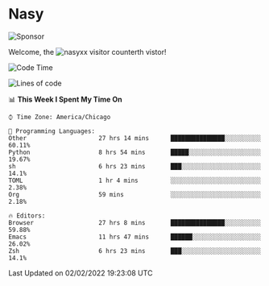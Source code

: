 # Nasy

<!--
<p align="center">
<img height="200" src="https://github-readme-stats.vercel.app/api?username=nasyxx&count_private=true&show_icons=true&theme=dracula&include_all_commits=true"/>
<img height="200" src="https://github-readme-stats.vercel.app/api/top-langs/?username=nasyxx&theme=dracula&hide=html,jupyter+notebook&count_private=true&show_icons=true"/>
</p>

  
----------------
-->

![Sponsor](https://img.shields.io/static/v1.svg?label=Sponsor&message=%E2%9D%A4&logo=GitHub&style=flat&color=pink)
 
Welcome, the ![nasyxx visitor counter](https://count.getloli.com/get/@nasyxx?theme=rule34)th vistor!
 
<!--START_SECTION:waka-->
![Code Time](http://img.shields.io/badge/Code%20Time-1%2C840%20hrs%2050%20mins-blue)

![Lines of code](https://img.shields.io/badge/From%20Hello%20World%20I%27ve%20Written-5%20Million%20lines%20of%20code-blue)

📊 **This Week I Spent My Time On** 

```text
⌚︎ Time Zone: America/Chicago

💬 Programming Languages: 
Other                    27 hrs 14 mins      ███████████████░░░░░░░░░░   60.11% 
Python                   8 hrs 54 mins       █████░░░░░░░░░░░░░░░░░░░░   19.67% 
sh                       6 hrs 23 mins       ███░░░░░░░░░░░░░░░░░░░░░░   14.1% 
TOML                     1 hr 4 mins         ░░░░░░░░░░░░░░░░░░░░░░░░░   2.38% 
Org                      59 mins             ░░░░░░░░░░░░░░░░░░░░░░░░░   2.18%

🔥 Editors: 
Browser                  27 hrs 8 mins       ███████████████░░░░░░░░░░   59.88% 
Emacs                    11 hrs 47 mins      ██████░░░░░░░░░░░░░░░░░░░   26.02% 
Zsh                      6 hrs 23 mins       ███░░░░░░░░░░░░░░░░░░░░░░   14.1%

```


 Last Updated on 02/02/2022 19:23:08 UTC
<!--END_SECTION:waka-->

<!-- ![visitors](https://visitor-badge.laobi.icu/badge?page_id=nasyxx.nasyxx) -->
